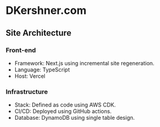 # DKershner.com

## Site Architecture

### Front-end

-   Framework: Next.js using incremental site regeneration.
-   Language: TypeScript
-   Host: Vercel

### Infrastructure

-   Stack: Defined as code using AWS CDK.
-   CI/CD: Deployed using GitHub actions.
-   Database: DynamoDB using single table design.
